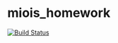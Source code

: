 # miois_homework

[![Build Status](https://github.com/kutsjuice/miois_homework.jl/actions/workflows/CI.yml/badge.svg?branch=solved)](https://github.com/kutsjuice/miois_homework.jl/actions/workflows/CI.yml?query=branch%3Asolved)
